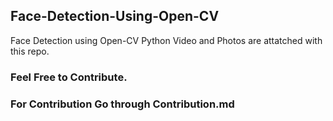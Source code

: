 ## Face-Detection-Using-Open-CV
Face Detection using Open-CV Python
Video and Photos are attatched with this repo.
### Feel Free to Contribute.

### For Contribution Go through Contribution.md
